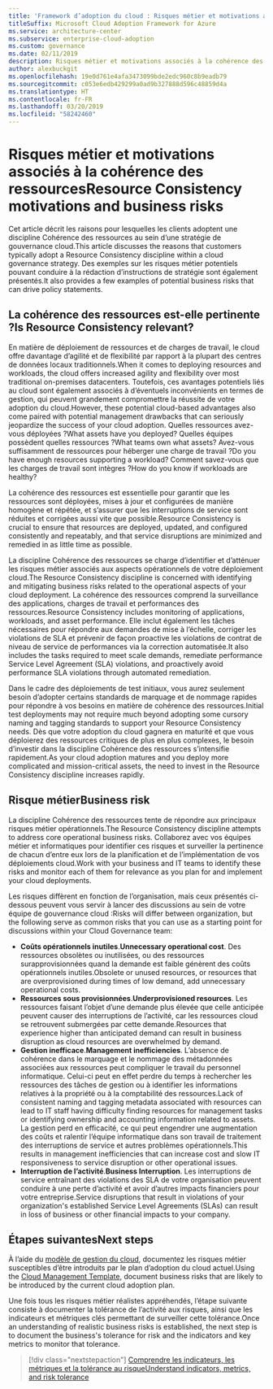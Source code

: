 ```yaml
---
title: 'Framework d’adoption du cloud : Risques métier et motivations associés à la cohérence des ressources'
titleSuffix: Microsoft Cloud Adoption Framework for Azure
ms.service: architecture-center
ms.subservice: enterprise-cloud-adoption
ms.custom: governance
ms.date: 02/11/2019
description: Risques métier et motivations associés à la cohérence des ressources
author: alexbuckgit
ms.openlocfilehash: 19e0d761e4afa3473099bde2edc960c8b9eadb79
ms.sourcegitcommit: c053e6edb429299a0ad9b327888d596c48859d4a
ms.translationtype: HT
ms.contentlocale: fr-FR
ms.lasthandoff: 03/20/2019
ms.locfileid: "58242460"
---
```

# <a name="resource-consistency-motivations-and-business-risks"></a><span data-ttu-id="cc43d-103">Risques métier et motivations associés à la cohérence des ressources</span><span class="sxs-lookup"><span data-stu-id="cc43d-103">Resource Consistency motivations and business risks</span></span>

<span data-ttu-id="cc43d-104">Cet article décrit les raisons pour lesquelles les clients adoptent une discipline Cohérence des ressources au sein d’une stratégie de gouvernance cloud.</span><span class="sxs-lookup"><span data-stu-id="cc43d-104">This article discusses the reasons that customers typically adopt a Resource Consistency discipline within a cloud governance strategy.</span></span> <span data-ttu-id="cc43d-105">Des exemples sur les risques métier potentiels pouvant conduire à la rédaction d’instructions de stratégie sont également présentés.</span><span class="sxs-lookup"><span data-stu-id="cc43d-105">It also provides a few examples of potential business risks that can drive policy statements.</span></span>

<!-- markdownlint-disable MD026 -->

## <a name="is-resource-consistency-relevant"></a><span data-ttu-id="cc43d-106">La cohérence des ressources est-elle pertinente ?</span><span class="sxs-lookup"><span data-stu-id="cc43d-106">Is Resource Consistency relevant?</span></span>

<span data-ttu-id="cc43d-107">En matière de déploiement de ressources et de charges de travail, le cloud offre davantage d’agilité et de flexibilité par rapport à la plupart des centres de données locaux traditionnels.</span><span class="sxs-lookup"><span data-stu-id="cc43d-107">When it comes to deploying resources and workloads, the cloud offers increased agility and flexibility over most traditional on-premises datacenters.</span></span> <span data-ttu-id="cc43d-108">Toutefois, ces avantages potentiels liés au cloud sont également associés à d’éventuels inconvénients en termes de gestion, qui peuvent grandement compromettre la réussite de votre adoption du cloud.</span><span class="sxs-lookup"><span data-stu-id="cc43d-108">However, these potential cloud-based advantages also come paired with potential management drawbacks that can seriously jeopardize the success of your cloud adoption.</span></span> <span data-ttu-id="cc43d-109">Quelles ressources avez-vous déployées ?</span><span class="sxs-lookup"><span data-stu-id="cc43d-109">What assets have you deployed?</span></span> <span data-ttu-id="cc43d-110">Quelles équipes possèdent quelles ressources ?</span><span class="sxs-lookup"><span data-stu-id="cc43d-110">What teams own what assets?</span></span> <span data-ttu-id="cc43d-111">Avez-vous suffisamment de ressources pour héberger une charge de travail ?</span><span class="sxs-lookup"><span data-stu-id="cc43d-111">Do you have enough resources supporting a workload?</span></span> <span data-ttu-id="cc43d-112">Comment savez-vous que les charges de travail sont intègres ?</span><span class="sxs-lookup"><span data-stu-id="cc43d-112">How do you know if workloads are healthy?</span></span>

<span data-ttu-id="cc43d-113">La cohérence des ressources est essentielle pour garantir que les ressources sont déployées, mises à jour et configurées de manière homogène et répétée, et s’assurer que les interruptions de service sont réduites et corrigées aussi vite que possible.</span><span class="sxs-lookup"><span data-stu-id="cc43d-113">Resource Consistency is crucial to ensure that resources are deployed, updated, and configured consistently and repeatably, and that service disruptions are minimized and remedied in as little time as possible.</span></span>

<span data-ttu-id="cc43d-114">La discipline Cohérence des ressources se charge d’identifier et d’atténuer les risques métier associés aux aspects opérationnels de votre déploiement cloud.</span><span class="sxs-lookup"><span data-stu-id="cc43d-114">The Resource Consistency discipline is concerned with identifying and mitigating business risks related to the operational aspects of your cloud deployment.</span></span> <span data-ttu-id="cc43d-115">La cohérence des ressources comprend la surveillance des applications, charges de travail et performances des ressources.</span><span class="sxs-lookup"><span data-stu-id="cc43d-115">Resource Consistency includes monitoring of applications, workloads, and asset performance.</span></span> <span data-ttu-id="cc43d-116">Elle inclut également les tâches nécessaires pour répondre aux demandes de mise à l’échelle, corriger les violations de SLA et prévenir de façon proactive les violations de contrat de niveau de service de performances via la correction automatisée.</span><span class="sxs-lookup"><span data-stu-id="cc43d-116">It also includes the tasks required to meet scale demands, remediate performance Service Level Agreement (SLA) violations, and proactively avoid performance SLA violations through automated remediation.</span></span>

<span data-ttu-id="cc43d-117">Dans le cadre des déploiements de test initiaux, vous aurez seulement besoin d’adopter certains standards de marquage et de nommage rapides pour répondre à vos besoins en matière de cohérence des ressources.</span><span class="sxs-lookup"><span data-stu-id="cc43d-117">Initial test deployments may not require much beyond adopting some cursory naming and tagging standards to support your Resource Consistency needs.</span></span> <span data-ttu-id="cc43d-118">Dès que votre adoption du cloud gagnera en maturité et que vous déploierez des ressources critiques de plus en plus complexes, le besoin d’investir dans la discipline Cohérence des ressources s’intensifie rapidement.</span><span class="sxs-lookup"><span data-stu-id="cc43d-118">As your cloud adoption matures and you deploy more complicated and mission-critical assets, the need to invest in the Resource Consistency discipline increases rapidly.</span></span>

## <a name="business-risk"></a><span data-ttu-id="cc43d-119">Risque métier</span><span class="sxs-lookup"><span data-stu-id="cc43d-119">Business risk</span></span>

<span data-ttu-id="cc43d-120">La discipline Cohérence des ressources tente de répondre aux principaux risques métier opérationnels.</span><span class="sxs-lookup"><span data-stu-id="cc43d-120">The Resource Consistency discipline attempts to address core operational business risks.</span></span> <span data-ttu-id="cc43d-121">Collaborez avec vos équipes métier et informatiques pour identifier ces risques et surveiller la pertinence de chacun d’entre eux lors de la planification et de l’implémentation de vos déploiements cloud.</span><span class="sxs-lookup"><span data-stu-id="cc43d-121">Work with your business and IT teams to identify these risks and monitor each of them for relevance as you plan for and implement your cloud deployments.</span></span>

<span data-ttu-id="cc43d-122">Les risques diffèrent en fonction de l’organisation, mais ceux présentés ci-dessous peuvent vous servir à lancer des discussions au sein de votre équipe de gouvernance cloud :</span><span class="sxs-lookup"><span data-stu-id="cc43d-122">Risks will differ between organization, but the following serve as common risks that you can use as a starting point for discussions within your Cloud Governance team:</span></span>

- <span data-ttu-id="cc43d-123">**Coûts opérationnels inutiles**.</span><span class="sxs-lookup"><span data-stu-id="cc43d-123">**Unnecessary operational cost**.</span></span> <span data-ttu-id="cc43d-124">Des ressources obsolètes ou inutilisées, ou des ressources surapprovisionnées quand la demande est faible génèrent des coûts opérationnels inutiles.</span><span class="sxs-lookup"><span data-stu-id="cc43d-124">Obsolete or unused resources, or resources that are overprovisioned during times of low demand, add unnecessary operational costs.</span></span>
- <span data-ttu-id="cc43d-125">**Ressources sous provisionnées**.</span><span class="sxs-lookup"><span data-stu-id="cc43d-125">**Underprovisioned resources**.</span></span> <span data-ttu-id="cc43d-126">Les ressources faisant l’objet d’une demande plus élevée que celle anticipée peuvent causer des interruptions de l’activité, car les ressources cloud se retrouvent submergées par cette demande.</span><span class="sxs-lookup"><span data-stu-id="cc43d-126">Resources that experience higher than anticipated demand can result in business disruption as cloud resources are overwhelmed by demand.</span></span>
- <span data-ttu-id="cc43d-127">**Gestion inefficace**.</span><span class="sxs-lookup"><span data-stu-id="cc43d-127">**Management inefficiencies**.</span></span> <span data-ttu-id="cc43d-128">L’absence de cohérence dans le marquage et le nommage des métadonnées associées aux ressources peut compliquer le travail du personnel informatique. Celui-ci peut en effet perdre du temps à rechercher les ressources des tâches de gestion ou à identifier les informations relatives à la propriété ou à la comptabilité des ressources.</span><span class="sxs-lookup"><span data-stu-id="cc43d-128">Lack of consistent naming and tagging metadata associated with resources can lead to IT staff having difficulty finding resources for management tasks or identifying ownership and accounting information related to assets.</span></span> <span data-ttu-id="cc43d-129">La gestion perd en efficacité, ce qui peut engendrer une augmentation des coûts et ralentir l’équipe informatique dans son travail de traitement des interruptions de service et autres problèmes opérationnels.</span><span class="sxs-lookup"><span data-stu-id="cc43d-129">This results in management inefficiencies that can increase cost and slow IT responsiveness to service disruption or other operational issues.</span></span>
- <span data-ttu-id="cc43d-130">**Interruption de l’activité**.</span><span class="sxs-lookup"><span data-stu-id="cc43d-130">**Business Interruption**.</span></span> <span data-ttu-id="cc43d-131">Les interruptions de service entraînant des violations des SLA de votre organisation peuvent conduire à une perte d’activité et avoir d’autres impacts financiers pour votre entreprise.</span><span class="sxs-lookup"><span data-stu-id="cc43d-131">Service disruptions that result in violations of your organization's established Service Level Agreements (SLAs) can result in loss of business or other financial impacts to your company.</span></span>

## <a name="next-steps"></a><span data-ttu-id="cc43d-132">Étapes suivantes</span><span class="sxs-lookup"><span data-stu-id="cc43d-132">Next steps</span></span>

<span data-ttu-id="cc43d-133">À l’aide du [modèle de gestion du cloud](./template.md), documentez les risques métier susceptibles d’être introduits par le plan d’adoption du cloud actuel.</span><span class="sxs-lookup"><span data-stu-id="cc43d-133">Using the [Cloud Management Template](./template.md), document business risks that are likely to be introduced by the current cloud adoption plan.</span></span>

<span data-ttu-id="cc43d-134">Une fois tous les risques métier réalistes appréhendés, l’étape suivante consiste à documenter la tolérance de l’activité aux risques, ainsi que les indicateurs et métriques clés permettant de surveiller cette tolérance.</span><span class="sxs-lookup"><span data-stu-id="cc43d-134">Once an understanding of realistic business risks is established, the next step is to document the business's tolerance for risk and the indicators and key metrics to monitor that tolerance.</span></span>

> [!div class="nextstepaction"]
> [<span data-ttu-id="cc43d-135">Comprendre les indicateurs, les métriques et la tolérance au risque</span><span class="sxs-lookup"><span data-stu-id="cc43d-135">Understand indicators, metrics, and risk tolerance</span></span>](./metrics-tolerance.md)
